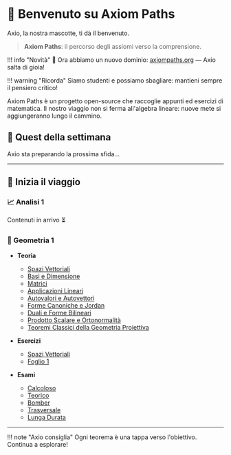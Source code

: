 # 👋 Benvenuto su Axiom Paths

Axio, la nostra mascotte, ti dà il benvenuto.

> **Axiom Paths**: il percorso degli assiomi verso la comprensione.

!!! info "Novità"
    🎉 Ora abbiamo un nuovo dominio: [axiompaths.org](https://axiompaths.org) — Axio salta di gioia!

!!! warning "Ricorda"
    Siamo studenti e possiamo sbagliare: mantieni sempre il pensiero critico!

Axiom Paths è un progetto open-source che raccoglie appunti ed esercizi di matematica.
Il nostro viaggio non si ferma all'algebra lineare: nuove mete si aggiungeranno lungo il cammino.

## 🎯 Quest della settimana

<div id="weekly-quest">
  Axio sta preparando la prossima sfida...
</div>

<script src="js/weekly-quest.js"></script>

---

## 🚀 Inizia il viaggio

### 📈 Analisi 1

Contenuti in arrivo ⏳

### 📐 Geometria 1

 - **Teoria**
   - [Spazi Vettoriali](geometria-1/teoria/spazi-vettoriali/index.md)
   - [Basi e Dimensione](geometria-1/teoria/basi-e-dimensione/index.md)
   - [Matrici](geometria-1/teoria/matrici/index.md)
   - [Applicazioni Lineari](geometria-1/teoria/applicazioni-lineari/index.md)
   - [Autovalori e Autovettori](geometria-1/teoria/autovalori-e-autovettori/index.md)
   - [Forme Canoniche e Jordan](geometria-1/teoria/forme-canoniche-e-jordan/index.md)
   - [Duali e Forme Bilineari](geometria-1/teoria/duali-e-forme-bilineari/index.md)
   - [Prodotto Scalare e Ortonormalità](geometria-1/teoria/prodotto-scalare-e-ortonormalita/index.md)
   - [Teoremi Classici della Geometria Proiettiva](geometria-1/teoria/teoremi-classici-geometria-proiettiva/index.md)

 - **Esercizi**
   - [Spazi Vettoriali](geometria-1/esercizi/tematici/spazi-vettoriali.md)
   - [Foglio 1](geometria-1/esercizi/fogli/foglio-1.md)

- **Esami**
  - [Calcoloso](geometria-1/esami/calcoloso/index.md)
  - [Teorico](geometria-1/esami/teorico/index.md)
  - [Bomber](geometria-1/esami/bomber/index.md)
  - [Trasversale](geometria-1/esami/trasversale/index.md)
  - [Lunga Durata](geometria-1/esami/lunga-durata/index.md)

---

!!! note "Axio consiglia"
    Ogni teorema è una tappa verso l'obiettivo. Continua a esplorare!
